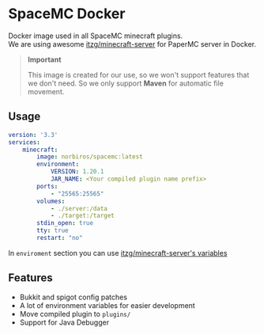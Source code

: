 # SpaceMC Docker
Docker image used in all SpaceMC minecraft plugins. <br/>
We are using awesome [itzg/minecraft-server](https://docker-minecraft-server.readthedocs.io/en/latest/) for PaperMC server in Docker.

> **Important**
>
> This image is created for our use, so we won't support 
> features that we don't need. So we only support **Maven**
> for automatic file movement.
>

## Usage
```yml
version: '3.3'
services:
    minecraft:
        image: norbiros/spacemc:latest
        environment:
            VERSION: 1.20.1
            JAR_NAME: <Your compiled plugin name prefix>
        ports:
            - "25565:25565"
        volumes:
            - ./server:/data
            - ./target:/target
        stdin_open: true
        tty: true
        restart: "no"
```
In `enviroment` section you can use [itzg/minecraft-server's variables](https://docker-minecraft-server.readthedocs.io/en/latest/variables/)

## Features
 - Bukkit and spigot config patches
 - A lot of environment variables for easier development
 - Move compiled plugin to `plugins/`
 - Support for Java Debugger
